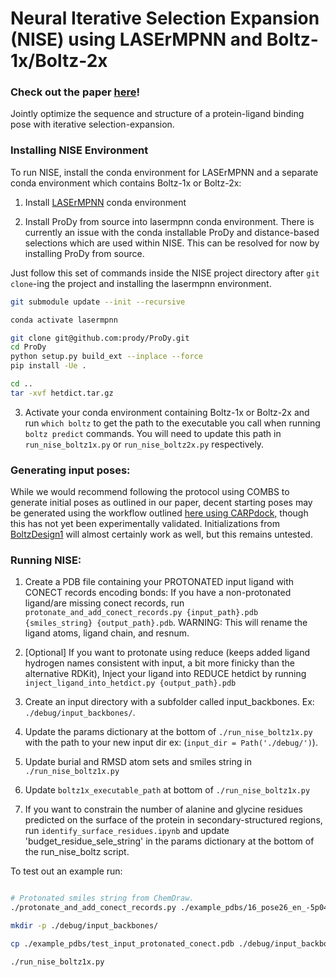 # Neural Iterative Selection Expansion (NISE) using LASErMPNN and Boltz-1x/Boltz-2x

### Check out the paper [here](https://www.biorxiv.org/content/10.1101/2025.04.22.649862v1)!

Jointly optimize the sequence and structure of a protein-ligand binding pose with iterative selection-expansion.

### Installing NISE Environment

To run NISE, install the conda environment for LASErMPNN and a separate conda environment which contains Boltz-1x or Boltz-2x:

1) Install [LASErMPNN](https://github.com/polizzilab/LASErMPNN) conda environment

2) Install ProDy from source into lasermpnn conda environment. 
There is currently an issue with the conda installable ProDy and distance-based selections which are used within NISE. 
This can be resolved for now by installing ProDy from source.

Just follow this set of commands inside the NISE project directory after `git clone`-ing the project and installing the lasermpnn environment.
```bash
git submodule update --init --recursive

conda activate lasermpnn

git clone git@github.com:prody/ProDy.git
cd ProDy
python setup.py build_ext --inplace --force
pip install -Ue .

cd ..
tar -xvf hetdict.tar.gz
```

3) Activate your conda environment containing Boltz-1x or Boltz-2x and run `which boltz` to get the path to the executable you call when running `boltz predict` commands. 
You will need to update this path in `run_nise_boltz1x.py` or `run_nise_boltz2x.py` respectively.


### Generating input poses:

While we would recommend following the protocol using COMBS to generate initial poses as outlined in our paper, decent starting poses may be generated using the workflow outlined [here using CARPdock,](https://github.com/benf549/CARPdock) though this has not yet been experimentally validated.
Initializations from [BoltzDesign1](https://github.com/yehlincho/BoltzDesign1) will almost certainly work as well, but this remains untested.

### Running NISE:

1) Create a PDB file containing your PROTONATED input ligand with CONECT records encoding bonds:
If you have a non-protonated ligand/are missing conect records, run `protonate_and_add_conect_records.py {input_path}.pdb {smiles_string} {output_path}.pdb`.
WARNING: This will rename the ligand atoms, ligand chain, and resnum.


2) [Optional] If you want to protonate using reduce (keeps added ligand hydrogen names consistent with input, a bit more finicky than the alternative RDKit), Inject your ligand into REDUCE hetdict by running `inject_ligand_into_hetdict.py {output_path}.pdb`


3) Create an input directory with a subfolder called input_backbones. Ex: `./debug/input_backbones/`.


4) Update the params dictionary at the bottom of `./run_nise_boltz1x.py` with the path to your new input dir ex: (`input_dir = Path('./debug/')`).

6) Update burial and RMSD atom sets and smiles string in `./run_nise_boltz1x.py`

7) Update `boltz1x_executable_path` at bottom of `./run_nise_boltz1x.py`

8) If you want to constrain the number of alanine and glycine residues predicted on the surface of the protein in secondary-structured regions, run `identify_surface_residues.ipynb` and update 'budget_residue_sele_string' in the params dictionary at the bottom of the run_nise_boltz script.

To test out an example run:

```bash

# Protonated smiles string from ChemDraw.
./protonate_and_add_conect_records.py ./example_pdbs/16_pose26_en_-5p044_no_CG_top1_of_1_n4_00374_looped_master_6_gly_0001_trim_H_98.pdb "CC[C@]1(O)C2=C(C(N3CC4=C5[C@@H]([NH3+])CCC6=C5C(N=C4C3=C2)=CC(F)=C6C)=O)COC1=O" ./example_pdbs/test_input_protonated_conect.pdb

mkdir -p ./debug/input_backbones/

cp ./example_pdbs/test_input_protonated_conect.pdb ./debug/input_backbones/

./run_nise_boltz1x.py
```
